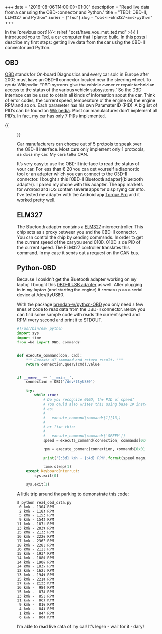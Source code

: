 +++
date = "2016-08-06T14:00:00+01:00"
description = "Read live data from a car using the OBD-connector and Python."
title = "TED1: OBD-II, ELM327 and Python"
series = ["Ted"]
slug = "obd-ii-elm327-and-python"
+++

In the [previous post]({{< relref "post/have_you_met_ted.md" >}}) I
introduced you to Ted, a car computer that I plan to build. In this posts I
describe my first steps: getting live data from the car using the OBD-II
connector and Python.

## OBD
[OBD][obd] stands for On-board Diagnostics and every car sold in Europe after
2003 must have an OBD-II connector located near the steering wheel. To qoute
Wikipedia: “OBD systems give the vehicle owner or repair technician access to
the status of the various vehicle subsystems.” So the OBD interface can be used
to obtain all kinds of information about the car. Think of error codes, the
current speed, temperature of the engine oil, the engine RPM and so on. Each
parameter has his own Paramater ID (PID). A big list of PID’s can be found on
[Wikipedia][pid]. Most car manufactures don’t implement all PID’s. In fact, my
car has only 7 PIDs implemented.

{{<figure src="/img/obd-ii-connector.jpg">}}

Car manufacturers can choose out of 5 protools to speak over the OBD-II
interface. Most cars only implement only 1 protocols, as does my car. My cars
talks CAN.

It’s very easy to use the OBD-II interface to read the status of your car. For
less than € 20 you can get yourself a diagnostic tool or an adapter which you
can connect to the OBD-II connector. I bought a this [OBD-II Bluetooth
adapter](bluetooth adapter). I paired my phone with this adapter. The app
markets for Android and iOS contain several apps for displaying car info.
I’ve tested my adapter with the Android app [Torque Pro][torque pro] and it
worked pretty well.

## ELM327
The Bluetooth adapter contains a [ELM327](elm327) microcontroller. This chip
acts as a proxy between you and the OBD-II connector. You can control the
chip by sending commands. In order to get the current speed of the car you send
010D.  010D is de PID of the current speed. The ELM327 controller translates
this command. In my case it sends out a request on the CAN bus.

## Python-OBD
Because I couldn’t get the Bluetooth adapter working on my laptop I bought this
[OBD-II USB adapter][usb adapter] as well. After plugging in in my laptop (and
starting the engine) it comes up as a serial device at /dev/ttyUSB0.

With the package [brendan-w/python-OBD][python-obd] you only need a few lines
of code to read data from the OBD-II connector. Below you can find some sample
code with reads the current speed and RPM every second and print it to STDOUT.

``` python
#!/usr/bin/env python
import sys
import time
from obd import OBD, commands


def execute_command(con, cmd):
    """ Execute AT command and return result. """
    return connection.query(cmd).value


if __name__ == '__main__':
    connection = OBD('/dev/ttyUSB0')

    try:
        while True:
            # Do you recognize 010D, the PID of speed?
            # You could also writes this using base 10 instead of hexadecimals,
            # as:
            #
            #   execute_command(commands[1][13])
            #
            # or like this:
            #
            #   execute_command(commands['SPEED'])
            speed = execute_command(connection, commands[0x01][0x0D])

            rpm = execute_command(connection, commands[0x01][0x0C])

            print('{:3d} kmh - {:4d} RPM'.format(speed.magnitude, int(rpm.magnitude)))

            time.sleep(1)
    except KeyboardInterrupt:
        sys.exit(0)

    sys.exit(1)
```

A little trip around the parking to demonstrate this code:

``` shell
$ python read_obd_data.py
 0 kmh - 1304 RPM
 2 kmh - 1183 RPM
 5 kmh - 1152 RPM
 9 kmh - 1542 RPM
11 kmh - 1871 RPM
13 kmh - 2039 RPM
15 kmh - 2132 RPM
16 kmh - 2226 RPM
17 kmh - 2367 RPM
18 kmh - 2281 RPM
16 kmh - 2121 RPM
15 kmh - 1937 RPM
14 kmh - 1886 RPM
14 kmh - 1906 RPM
14 kmh - 1835 RPM
12 kmh - 1621 RPM
13 kmh - 1949 RPM
15 kmh - 2218 RPM
17 kmh - 2132 RPM
16 kmh -  984 RPM
15 kmh -  878 RPM
13 kmh -  851 RPM
11 kmh -  863 RPM
 9 kmh -  816 RPM
 4 kmh -  843 RPM
 1 kmh -  847 RPM
 0 kmh -  808 RPM
```

I’m able to read live data of my car! It’s legen - wait for it - dary!

[bluetooth adapter]: http://www.obdshop.nl/obd-2-universeel/interfaces/obd-bluetooth/obd-2-bluetooth-interface-micro-blauw-129.html
[elm327]: https://www.elmelectronics.com/wp-content/uploads/2016/07//ELM327DS.pdf
[obd]: https://en.wikipedia.org/wiki/On-board_diagnostics
[pid]: https://en.wikipedia.org/wiki/OBD-II_PIDs
[python-obd]: https://github.com/brendan-w/python-OBD
[torque pro]: https://play.google.com/store/apps/details?id=org.prowl.torque&hl=nl
[usb adapter]: http://www.obdshop.nl/obd-2-universeel/interfaces/obd-usb/obd-elm327-usb-interface-universeel-can-bus.html
